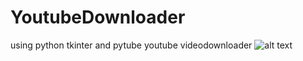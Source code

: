 # YoutubeDownloader
using python tkinter and pytube youtube videodownloader
![alt text](https://github.com/PasanAbeysekara/youtubeplayer/blob/main/Capture.PNG)
